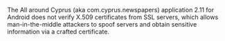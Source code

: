 The All around Cyprus (aka com.cyprus.newspapers) application 2.11 for Android does not verify X.509 certificates from SSL servers, which allows man-in-the-middle attackers to spoof servers and obtain sensitive information via a crafted certificate.